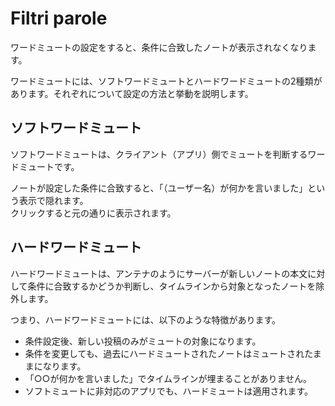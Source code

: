# Filtri parole
ワードミュートの設定をすると、条件に合致したノートが表示されなくなります。

ワードミュートには、ソフトワードミュートとハードワードミュートの2種類があります。それぞれについて設定の方法と挙動を説明します。

## ソフトワードミュート
ソフトワードミュートは、クライアント（アプリ）側でミュートを判断するワードミュートです。

ノートが設定した条件に合致すると、「（ユーザー名）が何かを言いました」という表示で隠れます。  
クリックすると元の通りに表示されます。

## ハードワードミュート
ハードワードミュートは、アンテナのようにサーバーが新しいノートの本文に対して条件に合致するかどうか判断し、タイムラインから対象となったノートを除外します。

つまり、ハードワードミュートには、以下のような特徴があります。

* 条件設定後、新しい投稿のみがミュートの対象になります。
* 条件を変更しても、過去にハードミュートされたノートはミュートされたままになります。
* 「○○が何かを言いました」でタイムラインが埋まることがありません。
* ソフトミュートに非対応のアプリでも、ハードミュートは適用されます。
